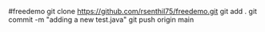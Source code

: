 #freedemo
git clone https://github.com/rsenthil75/freedemo.git
git add .
git commit -m "adding a new test.java"
git push origin main
